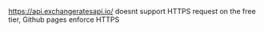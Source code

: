 https://api.exchangeratesapi.io/ doesnt support HTTPS request on the free tier, Github pages enforce HTTPS